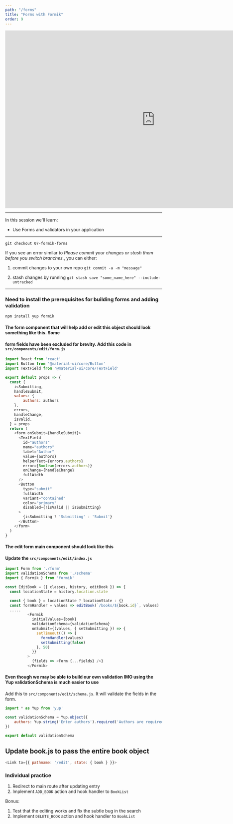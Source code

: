 ```yaml
---
path: "/forms"
title: "Forms with Formik"
order: 9
---
```


<iframe src="https://docs.google.com/presentation/d/e/2PACX-1vSk-gzr_tcJPY-ldS9BcIFhlV9H-UXVuLVqJRY6rA4Uy8-BNcAFgP19Mh-88UYpzMoXke6cjJELp8LJ/embed?start=false&loop=false&delayms=3000" frameborder="0" width="960" height="569" allowfullscreen="true" mozallowfullscreen="true" webkitallowfullscreen="true"></iframe>

---

In this session we'll learn:

- Use Forms and validators in your application

---

```git checkout 07-formik-forms```


If you see an error similar to *Please commit your changes or stash them before you switch branches.*, you can either:

1. commit changes to your own repo ```git commit -a -m "message"```

1. stash changes by running ```git stash save "some_name_here" --include-untracked```

---

### Need to install the prerequisites for building forms and adding validation ###

```bash
npm install yup formik
```

#### The form component that will help add or edit this object should look something like this. Some #### 
#### form fields have been excluded for brevity. Add this code in `src/components/edit/form.js` ####

```javascript
import React from 'react'
import Button from '@material-ui/core/Button'
import TextField from '@material-ui/core/TextField'

export default props => {
  const {
    isSubmitting,
    handleSubmit,
    values: {
        authors: authors
    },
    errors,
    handleChange,
    isValid,
  } = props
  return (
    <form onSubmit={handleSubmit}>
      <TextField
        id="authors"
        name="authors"
        label="Author"
        value={authors}
        helperText={errors.authors}
        error={Boolean(errors.authors)}
        onChange={handleChange}
        fullWidth
      />
      <Button
        type="submit"
        fullWidth
        variant="contained"
        color="primary"
        disabled={!isValid || isSubmitting}
      >
        {isSubmitting ? 'Submitting' : 'Submit'}
      </Button>
    </form>
  )
}
```

#### The edit form main component should look like this ###
#### Update the `src/components/edit/index.js` ####

```javascript
import Form from './form'
import validationSchema from './schema'
import { Formik } from 'formik'

const EditBook = ({ classes, history, editBook }) => {
  const locationState = history.location.state

  const { book } = locationState ? locationState : {}
  const formHandler = values => editBook(`/books/${book.id}`, values)
  .....
          <Formik
            initialValues={book}
            validationSchema={validationSchema}
            onSubmit={(values, { setSubmitting }) => {
              setTimeout(() => {
                formHandler(values)
                setSubmitting(false)
              }, 50)
            }}
          >
            {fields => <Form {...fields} />}
          </Formik>
```

#### Even though we may be able to build our own validation IMO using the Yup validationSchema is much easier to use
####

Add this to `src/components/edit/schema.js`. It will validate the fields in the form.

```javascript
import * as Yup from 'yup'

const validationSchema = Yup.object({
    authors: Yup.string('Enter authors').required('Authors are required'),
})

export default validationSchema
```

## Update book.js to pass the entire book object  ####

```javascript
<Link to={{ pathname: '/edit', state: { book } }}>
```

### Individual practice ###
1. Redirect to main route after updating entry
2. Implement `ADD_BOOK` action and hook handler to `BookList`

Bonus:
1. Test that the editing works and fix the subtle bug in the search
2. Implement `DELETE_BOOK` action and hook handler to `BookList`
